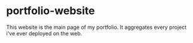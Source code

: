 # portfolio-website
This website is the main page of my portfolio. It aggregates every project i've ever deployed on the web.
